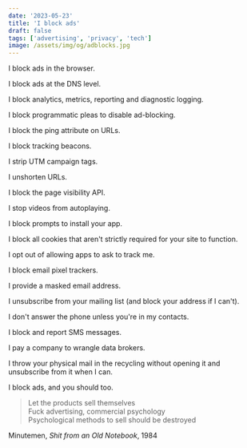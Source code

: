 ```yaml
---
date: '2023-05-23'
title: 'I block ads'
draft: false
tags: ['advertising', 'privacy', 'tech']
image: /assets/img/og/adblocks.jpg
---
```


I block ads in the browser.

I block ads at the DNS level.<!-- excerpt -->

I block analytics, metrics, reporting and diagnostic logging.

I block programmatic pleas to disable ad-blocking.

I block the ping attribute on URLs.

I block tracking beacons.

I strip UTM campaign tags.

I unshorten URLs.

I block the page visibility API.

I stop videos from autoplaying.

I block prompts to install your app.

I block all cookies that aren't strictly required for your site to function.

I opt out of allowing apps to ask to track me.

I block email pixel trackers.

I provide a masked email address.

I unsubscribe from your mailing list (and block your address if I can't).

I don't answer the phone unless you're in my contacts.

I block and report SMS messages.

I pay a company to wrangle data brokers.

I throw your physical mail in the recycling without opening it and unsubscribe from it when I can.

I block ads, and you should too.

> Let the products sell themselves<br/>
> Fuck advertising, commercial psychology<br/>
> Psychological methods to sell should be destroyed

Minutemen, *Shit from an Old Notebook*, 1984
